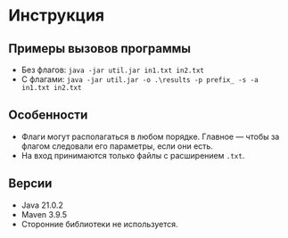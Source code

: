 # Инструкция

## Примеры вызовов программы

* Без флагов: `java -jar util.jar in1.txt in2.txt`
* С флагами: `java -jar util.jar -o .\results -p prefix_ -s -a in1.txt in2.txt`

## Особенности
* Флаги могут располагаться в любом порядке. Главное — чтобы за флагом следовали его параметры, если они есть.
* На вход принимаются только файлы с расширением `.txt`.

## Версии
* Java 21.0.2
* Maven 3.9.5
* Сторонние библиотеки не используется.